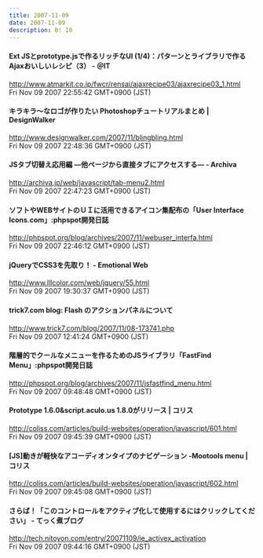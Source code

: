 ```yaml
---
title: 2007-11-09
date: 2007-11-09
description: B! 10
---
```


####  Ext JSとprototype.jsで作るリッチなUI (1/4)：パターンとライブラリで作るAjaxおいしいレシピ（3） - ＠IT
http://www.atmarkit.co.jp/fwcr/rensai/ajaxrecipe03/ajaxrecipe03_1.html<br>
Fri Nov 09 2007 22:55:42 GMT+0900 (JST)<br>


#### キラキラ～なロゴが作りたい Photoshopチュートリアルまとめ | DesignWalker
http://www.designwalker.com/2007/11/blingbling.html<br>
Fri Nov 09 2007 22:48:36 GMT+0900 (JST)<br>


#### JSタブ切替え応用編 —他ページから直接タブにアクセスする— - Archiva
http://archiva.jp/web/javascript/tab-menu2.html<br>
Fri Nov 09 2007 22:47:23 GMT+0900 (JST)<br>


#### ソフトやWEBサイトのＵＩに活用できるアイコン集配布の「User Interface Icons.com」:phpspot開発日誌
http://phpspot.org/blog/archives/2007/11/webuser_interfa.html<br>
Fri Nov 09 2007 22:46:12 GMT+0900 (JST)<br>


####   jQueryでCSS3を先取り！ - Emotional Web
http://www.lllcolor.com/web/jquery/55.html<br>
Fri Nov 09 2007 19:30:37 GMT+0900 (JST)<br>


#### trick7.com blog: Flash のアクションパネルについて
http://www.trick7.com/blog/2007/11/08-173741.php<br>
Fri Nov 09 2007 12:41:24 GMT+0900 (JST)<br>


#### 階層的でクールなメニューを作るためのJSライブラリ「FastFind Menu」:phpspot開発日誌
http://phpspot.org/blog/archives/2007/11/jsfastfind_menu.html<br>
Fri Nov 09 2007 09:48:48 GMT+0900 (JST)<br>


####   Prototype 1.6.0&script.aculo.us 1.8.0がリリース | コリス
http://coliss.com/articles/build-websites/operation/javascript/601.html<br>
Fri Nov 09 2007 09:45:39 GMT+0900 (JST)<br>


####   [JS]動きが軽快なアコーディオンタイプのナビゲーション -Mootools menu | コリス
http://coliss.com/articles/build-websites/operation/javascript/602.html<br>
Fri Nov 09 2007 09:45:08 GMT+0900 (JST)<br>


#### さらば！「このコントロールをアクティブ化して使用するにはクリックしてください」 - てっく煮ブログ
http://tech.nitoyon.com/entry/20071109/ie_activex_activation<br>
Fri Nov 09 2007 09:44:16 GMT+0900 (JST)<br>


